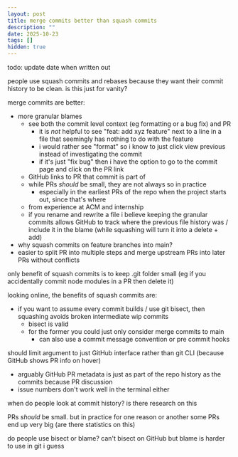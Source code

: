 ```yaml
---
layout: post
title: merge commits better than squash commits
description: ""
date: 2025-10-23
tags: []
hidden: true
---
```


todo: update date when written out

people use squash commits and rebases because they want their commit history to be clean. is this just for vanity?

merge commits are better: 

- more granular blames
  - see both the commit level context (eg formatting or a bug fix) and PR
    - it is *not* helpful to see "feat: add xyz feature" next to a line in a file that seemingly has nothing to do with the feature
    - i would rather see "format" so i know to just click view previous instead of investigating the commit
    - if it's just "fix bug" then i have the option to go to the commit page and click on the PR link
  - GitHub links to PR that commit is part of
  - while PRs *should* be small, they are not always so in practice
    - especially in the earliest PRs of the repo when the project starts out, since that's where
  - from experience at ACM and internship
  - if you rename and rewrite a file i believe keeping the granular commits allows GitHub to track where the previous file history was / include it in the blame (while squashing will turn it into a delete + add)
- why squash commits on feature branches into main?
- easier to split PR into multiple steps and merge upstream PRs into later PRs without conflicts

only benefit of squash commits is to keep .git folder small (eg if you accidentally commit node modules in a PR then delete it)

looking online, the benefits of squash commits are: 

- if you want to assume every commit builds / use git bisect, then squashing avoids broken intermediate wip commits
  - bisect is valid
  - for the former you could just only consider merge commits to main
    - can also use a commit message convention or pre commit hooks

should limit argument to just GitHub interface rather than git CLI (because GitHub shows PR info on hover)

- arguably GitHub PR metadata is just as part of the repo history as the commits because PR discussion
- issue numbers don't work well in the terminal either

when do people look at commit history? is there research on this

PRs *should* be small. but in practice for one reason or another some PRs end up very big (are there statistics on this)

do people use bisect or blame? can't bisect on GitHub but blame is harder to use in git i guess
